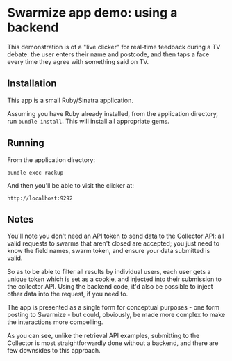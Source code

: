 # Swarmize app demo: using a backend

This demonstration is of a "live clicker" for real-time feedback during a TV debate: the user enters their name and postcode, and then taps a face every time they agree with something said on TV.

## Installation

This app is a small Ruby/Sinatra application.

Assuming you have Ruby already installed, from the application directory, run `bundle install`. This will install all appropriate gems.

## Running

From the application directory:

	bundle exec rackup
	
And then you'll be able to visit the clicker at:

	http://localhost:9292
	
	
##  Notes

You'll note you don't need an API token to send data to the Collector API: all valid requests to swarms that aren't closed are accepted; you just need to know the field names, swarm token, and ensure your data submitted is valid.

So as to be able to filter all results by individual users, each user gets a unique token which is set as a cookie, and injected into their submission to the collector API. Using the backend code, it'd also be possible to inject other data into the request, if you need to.

The app is presented as a single form for conceptual purposes - one form posting to Swarmize - but could, obviously, be made more complex to make the interactions more compelling.

As you can see, unlike the retrieval API examples, submitting to the Collector is most straightforwardly done without a backend, and there are few downsides to this approach.